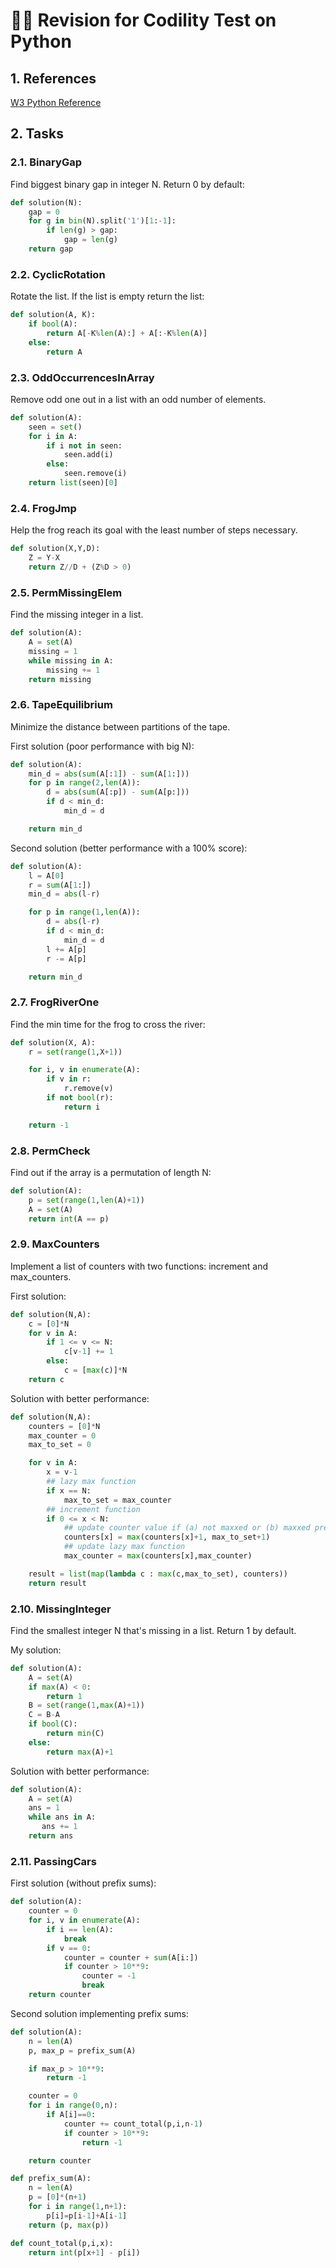 <!-- omit in toc -->
# 🏋️‍♂️ Revision for Codility Test on Python

## 1. References

[W3 Python Reference](https://www.w3schools.com/python/python_reference.asp)

## 2. Tasks

### 2.1. BinaryGap

Find biggest binary gap in integer N. Return 0 by default:

```python
def solution(N):
    gap = 0
    for g in bin(N).split('1')[1:-1]:
        if len(g) > gap:
            gap = len(g)
    return gap
```

### 2.2. CyclicRotation

Rotate the list. If the list is empty return the list:

```python
def solution(A, K):
    if bool(A):
        return A[-K%len(A):] + A[:-K%len(A)]
    else:
        return A
```
### 2.3. OddOccurrencesInArray

Remove odd one out in a list with an odd number of elements.

```python
def solution(A):
    seen = set()
    for i in A:
        if i not in seen:
            seen.add(i)
        else:
            seen.remove(i)
    return list(seen)[0]
```

### 2.4. FrogJmp

Help the frog reach its goal with the least number of steps necessary.

```python
def solution(X,Y,D):
    Z = Y-X
    return Z//D + (Z%D > 0)
```

### 2.5. PermMissingElem
Find the missing integer in a list.

```python
def solution(A):
    A = set(A)
    missing = 1
    while missing in A:
        missing += 1
    return missing
```

### 2.6. TapeEquilibrium

Minimize the distance between partitions of the tape.

First solution (poor performance with big N):

```python
def solution(A):
    min_d = abs(sum(A[:1]) - sum(A[1:]))
    for p in range(2,len(A)):
        d = abs(sum(A[:p]) - sum(A[p:]))
        if d < min_d:
            min_d = d

    return min_d
```

Second solution (better performance with a 100% score):

```python
def solution(A):
    l = A[0]
    r = sum(A[1:])
    min_d = abs(l-r)

    for p in range(1,len(A)):
        d = abs(l-r)
        if d < min_d:
            min_d = d
        l += A[p]
        r -= A[p]

    return min_d
```

### 2.7. FrogRiverOne

Find the min time for the frog to cross the river:

```python
def solution(X, A):
    r = set(range(1,X+1))

    for i, v in enumerate(A):
        if v in r:
            r.remove(v)
        if not bool(r):
            return i

    return -1
```

### 2.8. PermCheck

Find out if the array is a permutation of length N:

```python
def solution(A):
    p = set(range(1,len(A)+1))
    A = set(A)
    return int(A == p)
```

### 2.9. MaxCounters

Implement a list of counters with two functions: increment and max_counters.

First solution:

```python
def solution(N,A):
    c = [0]*N
    for v in A:
        if 1 <= v <= N:
            c[v-1] += 1
        else:
            c = [max(c)]*N
    return c
```

Solution with better performance:

```python
def solution(N,A):
    counters = [0]*N
    max_counter = 0
    max_to_set = 0

    for v in A:
        x = v-1
        ## lazy max function
        if x == N:
            max_to_set = max_counter
        ## increment function
        if 0 <= x < N:
            ## update counter value if (a) not maxxed or (b) maxxed previously
            counters[x] = max(counters[x]+1, max_to_set+1)
            ## update lazy max function
            max_counter = max(counters[x],max_counter)

    result = list(map(lambda c : max(c,max_to_set), counters))
    return result
```

### 2.10. MissingInteger

Find the smallest integer N that's missing in a list. Return 1 by default.

My solution:

```python
def solution(A):
    A = set(A)
    if max(A) < 0:
        return 1
    B = set(range(1,max(A)+1))
    C = B-A
    if bool(C):
        return min(C)
    else:
        return max(A)+1
```

Solution with better performance:

```python
def solution(A):
    A = set(A)
    ans = 1
    while ans in A:
       ans += 1
    return ans
```

### 2.11. PassingCars

First solution (without prefix sums):

```python
def solution(A):
    counter = 0
    for i, v in enumerate(A):
        if i == len(A):
            break
        if v == 0:
            counter = counter + sum(A[i:])
            if counter > 10**9:
                counter = -1
                break
    return counter
```

Second solution implementing prefix sums:

```python
def solution(A):
    n = len(A)
    p, max_p = prefix_sum(A)

    if max_p > 10**9:
        return -1

    counter = 0
    for i in range(0,n):
        if A[i]==0:
            counter += count_total(p,i,n-1)
            if counter > 10**9:
                return -1

    return counter

def prefix_sum(A):
    n = len(A)
    p = [0]*(n+1)
    for i in range(1,n+1):
        p[i]=p[i-1]+A[i-1]
    return (p, max(p))

def count_total(p,i,x):
    return int(p[x+1] - p[i])
```
